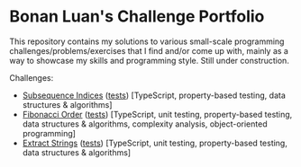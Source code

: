 # Bonan Luan's Challenge Portfolio

This repository contains my solutions to various small-scale programming challenges/problems/exercises that I find and/or come up with, mainly as a way to showcase my skills and programming style. Still under construction.

Challenges:

- [Subsequence Indices](typescript-challenges/code/subsequence-indices.ts) ([tests](typescript-challenges/code/subsequence-indices.test.ts)) [TypeScript, property-based testing, data structures & algorithms]
- [Fibonacci Order](typescript-challenges/code/fibonacci-order.ts) ([tests](typescript-challenges/code/fibonacci-order.test.ts)) [TypeScript, unit testing, property-based testing, data structures & algorithms, complexity analysis, object-oriented programming]
- [Extract Strings](typescript-challenges/code/extract-strings.ts) ([tests](typescript-challenges/code/extract-strings.test.ts)) [TypeScript, unit testing, property-based testing, data structures & algorithms]
